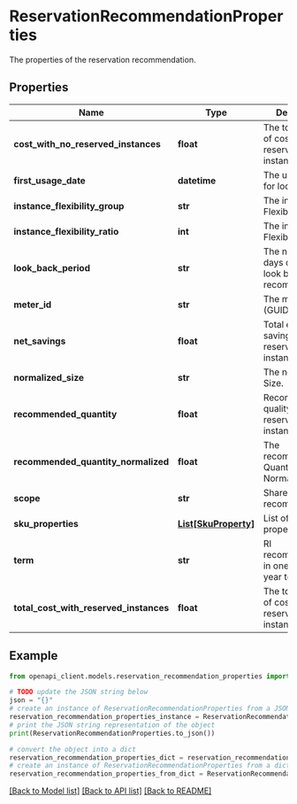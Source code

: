 # ReservationRecommendationProperties

The properties of the reservation recommendation.

## Properties

Name | Type | Description | Notes
------------ | ------------- | ------------- | -------------
**cost_with_no_reserved_instances** | **float** | The total amount of cost without reserved instances. | [optional] [readonly] 
**first_usage_date** | **datetime** | The usage date for looking back. | [optional] [readonly] 
**instance_flexibility_group** | **str** | The instance Flexibility Group. | [optional] [readonly] 
**instance_flexibility_ratio** | **int** | The instance Flexibility Ratio. | [optional] [readonly] 
**look_back_period** | **str** | The number of days of usage to look back for recommendation. | [optional] [readonly] 
**meter_id** | **str** | The meter id (GUID) | [optional] [readonly] 
**net_savings** | **float** | Total estimated savings with reserved instances. | [optional] [readonly] 
**normalized_size** | **str** | The normalized Size. | [optional] [readonly] 
**recommended_quantity** | **float** | Recommended quality for reserved instances. | [optional] [readonly] 
**recommended_quantity_normalized** | **float** | The recommended Quantity Normalized. | [optional] [readonly] 
**scope** | **str** | Shared or single recommendation. | [optional] [readonly] 
**sku_properties** | [**List[SkuProperty]**](SkuProperty.md) | List of sku properties | [optional] [readonly] 
**term** | **str** | RI recommendations in one or three year terms. | [optional] [readonly] 
**total_cost_with_reserved_instances** | **float** | The total amount of cost with reserved instances. | [optional] [readonly] 

## Example

```python
from openapi_client.models.reservation_recommendation_properties import ReservationRecommendationProperties

# TODO update the JSON string below
json = "{}"
# create an instance of ReservationRecommendationProperties from a JSON string
reservation_recommendation_properties_instance = ReservationRecommendationProperties.from_json(json)
# print the JSON string representation of the object
print(ReservationRecommendationProperties.to_json())

# convert the object into a dict
reservation_recommendation_properties_dict = reservation_recommendation_properties_instance.to_dict()
# create an instance of ReservationRecommendationProperties from a dict
reservation_recommendation_properties_from_dict = ReservationRecommendationProperties.from_dict(reservation_recommendation_properties_dict)
```
[[Back to Model list]](../README.md#documentation-for-models) [[Back to API list]](../README.md#documentation-for-api-endpoints) [[Back to README]](../README.md)



